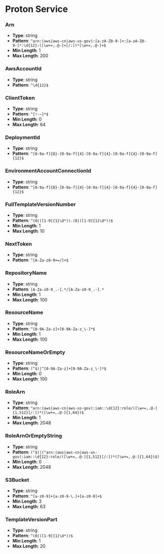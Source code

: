 # Proton Service

### Arn
- **Type**: string
- **Pattern**: `^arn:(aws|aws-cn|aws-us-gov):[a-zA-Z0-9-]+:[a-zA-Z0-9-]*:\d{12}:([\w+=,.@-]+[/:])*[\w+=,.@-]+$`
- **Min Length**: 1
- **Max Length**: 200

### AwsAccountId
- **Type**: string
- **Pattern**: `^\d{12}$`

### ClientToken
- **Type**: string
- **Pattern**: `^[!-~]*$`
- **Min Length**: 0
- **Max Length**: 64

### DeploymentId
- **Type**: string
- **Pattern**: `^[0-9a-f]{8}-[0-9a-f]{4}-[0-9a-f]{4}-[0-9a-f]{4}-[0-9a-f]{12}$`

### EnvironmentAccountConnectionId
- **Type**: string
- **Pattern**: `^[0-9a-f]{8}-[0-9a-f]{4}-[0-9a-f]{4}-[0-9a-f]{4}-[0-9a-f]{12}$`

### FullTemplateVersionNumber
- **Type**: string
- **Pattern**: `^(0|([1-9]{1}\d*)).(0|([1-9]{1}\d*))$`
- **Min Length**: 1
- **Max Length**: 10

### NextToken
- **Type**: string
- **Pattern**: `^[A-Za-z0-9+=/]+$`

### RepositoryName
- **Type**: string
- **Pattern**: `[A-Za-z0-9_.-].*/[A-Za-z0-9_.-].*`
- **Min Length**: 1
- **Max Length**: 100

### ResourceName
- **Type**: string
- **Pattern**: `^[0-9A-Za-z]+[0-9A-Za-z_\-]*$`
- **Min Length**: 1
- **Max Length**: 100

### ResourceNameOrEmpty
- **Type**: string
- **Pattern**: `(^$)|^[0-9A-Za-z]+[0-9A-Za-z_\-]*$`
- **Min Length**: 0
- **Max Length**: 100

### RoleArn
- **Type**: string
- **Pattern**: `^arn:(aws|aws-cn|aws-us-gov):iam::\d{12}:role/([\w+=,.@-]{1,512}[/:])*([\w+=,.@-]{1,64})$`
- **Min Length**: 1
- **Max Length**: 2048

### RoleArnOrEmptyString
- **Type**: string
- **Pattern**: `(^$)|(^arn:(aws|aws-cn|aws-us-gov):iam::\d{12}:role/([\w+=,.@-]{1,512}[/:])*([\w+=,.@-]{1,64})$)`
- **Min Length**: 0
- **Max Length**: 2048

### S3Bucket
- **Type**: string
- **Pattern**: `^[a-z0-9]+[a-z0-9-\.]+[a-z0-9]+$`
- **Min Length**: 3
- **Max Length**: 63

### TemplateVersionPart
- **Type**: string
- **Pattern**: `^(0|([1-9]{1}\d*))$`
- **Min Length**: 1
- **Max Length**: 20

